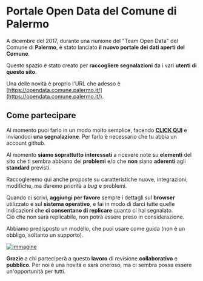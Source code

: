 # Portale Open Data del Comune di Palermo

A dicembre del 2017, durante una riunione del "Team Open Data" del Comune di **Palermo**, è stato lanciato **il nuovo portale dei dati aperti del Comune**.

Questo spazio è stato creato per **raccogliere segnalazioni** da i vari **utenti di questo sito**.

Una delle novità è proprio l'URL che adesso è [https://opendata.comune.palermo.it/](https://opendata.comune.palermo.it/).

## Come partecipare

Al momento puoi farlo in un modo molto semplice, facendo [**CLICK QUI**](https://github.com/ComuneDiPalermo/PortaleOpendata/issues/new) e inviandoci **una segnalazione**. Per farlo è necessario che tu abbia un account github.

Al momento **siamo soprattutto interessati** a ricevere note su **elementi** del sito che ti sembra abbiano dei **problemi** e/o che **non** siano **aderenti** agli **standard** previsti.

Raccogleremo qui anche proposte su caratteristiche nuove, integrazioni, modifiche, ma daremo priorità a *bug* e problemi.

Quando ci scrivi, **aggiungi per favore** sempre i dettagli sul **browser** utilizzato e sul **sistema operativo**, e fai in modo di darci tutte quelle indicazioni che **ci consentano di replicare** quanto ci hai segnalato. <br>Ciò che non sarà replicabile, non potrà essere preso in considerazione.

Abbiamo predisposto un modello, che puoi usare come guida (non è un obbligo, soltanto un supporto).

[![immagine](https://user-images.githubusercontent.com/36098889/38262140-a8a31552-376c-11e8-90f1-94dc946b8e48.png)](https://github.com/ComuneDiPalermo/PortaleOpendata/issues/new)

**Grazie** a chi parteciperà a questo **lavoro** di revisione **collaborativo** e **pubblico**. Per noi è una novità e sarà oneroso, ma ci sembra possa essere un'opportunità per tutti.
